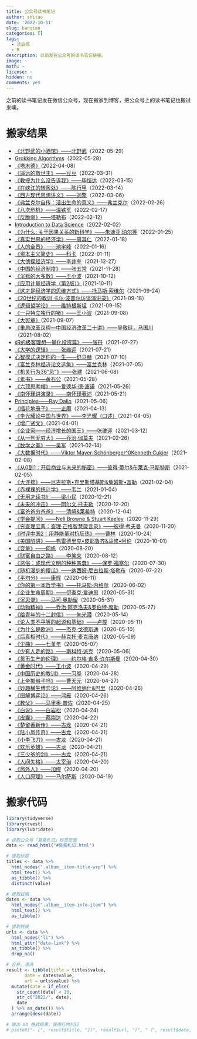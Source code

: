 ```yaml
---
title: 公众号读书笔记
author: shitao
date: '2022-10-11'
slug: banqian
categories: []
tags:
  - 读后感
  - R
description: 以前发在公众号的读书笔记链接。
image: ~
math: ~
license: ~
hidden: no
comments: yes
---
```


之前的读书笔记发在微信公众号，现在搬家到博客，把公众号上的读书笔记也搬过来噢。

# 搬家结果



- [《北野武的小酒馆》——北野武](http://mp.weixin.qq.com/s?__biz=MzI4OTQyNDU3MQ==&mid=2247485787&idx=1&sn=c302247947c31244bdd8eed2b9fb4675&chksm=ec2e1c8fdb599599ccede240607a7a5f06c4dd24390220d14772a00aed055f6018256d36b9ee#rd)（2022-05-29）
- [Grokking Algorithms](http://mp.weixin.qq.com/s?__biz=MzI4OTQyNDU3MQ==&mid=2247485782&idx=1&sn=ea931861603230f625b2662a5d8e032c&chksm=ec2e1c82db599594a6814cb6dd42e217b785e8ddcdc0cf2119af019258828286ea26e8b0f206#rd)（2022-05-28）
- [《塔木德》](http://mp.weixin.qq.com/s?__biz=MzI4OTQyNDU3MQ==&mid=2247485558&idx=1&sn=5b95ae77efc6b826f8c642d3e41d3228&chksm=ec2e1da2db5994b45bd2dabaa7ae509d383169eb809b9ab3212439f64c952b0e3aa5b13a10c9#rd)（2022-04-08）
- [《遥远的救世主》——豆豆](http://mp.weixin.qq.com/s?__biz=MzI4OTQyNDU3MQ==&mid=2247485523&idx=1&sn=2ca7b7cc6717da9ebb3556bd3b7d1c13&chksm=ec2e1d87db5994915d934d4be6f01b675b0d792b2c8a7545eb0b22c93f94de67e56dae61eb1c#rd)（2022-03-31）
- [《教授为什么没告诉我》——毕恒达](http://mp.weixin.qq.com/s?__biz=MzI4OTQyNDU3MQ==&mid=2247485429&idx=1&sn=39a7a8df69827ece258dfe5e9cac67ea&chksm=ec2e1221db599b3726789989fe23e9beb4dd731c2954db2c5ea126415bfae675e4c3f97a03a2#rd)（2022-03-15）
- [《在峡江的转弯处》——陈行甲](http://mp.weixin.qq.com/s?__biz=MzI4OTQyNDU3MQ==&mid=2247485388&idx=1&sn=5c4e2fdeb9f4d4f2da442df639f2c737&chksm=ec2e1218db599b0ee10731702b27a18e35dbc67bc94d35d82a87776da89ea1ba6f4ad9eb3b68#rd)（2022-03-14）
- [《西方现代思想讲义》——刘擎](http://mp.weixin.qq.com/s?__biz=MzI4OTQyNDU3MQ==&mid=2247485334&idx=1&sn=92fc0a69ff7e81e3599859799db7b351&chksm=ec2e1242db599b540fe07617ed8938c75f6bfef01de9f691ef8601235132dbad8ef529e0e5a7#rd)（2022-03-06）
- [《弗兰克尔自传：活出生命的意义》——弗兰克尔](http://mp.weixin.qq.com/s?__biz=MzI4OTQyNDU3MQ==&mid=2247485319&idx=1&sn=21fdd87b5d88420e5178e7bb53db11b9&chksm=ec2e1253db599b4547be949bb3dac912453f2e59fb0ff3fc058321666bacc81320038380b7eb#rd)（2022-02-26）
- [《八次危机》——温铁军](http://mp.weixin.qq.com/s?__biz=MzI4OTQyNDU3MQ==&mid=2247485312&idx=1&sn=d442acb796aedc396a48104c8a65081b&chksm=ec2e1254db599b42291547cec49e7a8bfab43031f4c866e1e9cfbbdf5db1430beee59ca973ac#rd)（2022-02-17）
- [《反脆弱》——塔勒布](http://mp.weixin.qq.com/s?__biz=MzI4OTQyNDU3MQ==&mid=2247485296&idx=1&sn=fb11c882d481d8a3a87f670720b049e2&chksm=ec2e12a4db599bb20e0affea5d654714229365432baf25959b452d1b0f82454c95b93886b224#rd)（2022-02-12）
- [Introduction to Data Science](http://mp.weixin.qq.com/s?__biz=MzI4OTQyNDU3MQ==&mid=2247485291&idx=1&sn=345ce107f0ebd36f90f28c13a310b586&chksm=ec2e12bfdb599ba94c3c1ac1abb1aa22277f6312775615c1bd10b759180e1fe9a850a57dc333#rd)（2022-02-02）
- [《为什么: 关于因果关系的新科学》——朱迪亚·珀尔等](http://mp.weixin.qq.com/s?__biz=MzI4OTQyNDU3MQ==&mid=2247485284&idx=1&sn=1caf14c8d085ce1291d8e6a07c8e6c64&chksm=ec2e12b0db599ba6ee3c15ee6119d0713118efce26c991c82e439839c54c8310f086c85b5df6#rd)（2022-01-25）
- [《真实世界的经济学》——周其仁](http://mp.weixin.qq.com/s?__biz=MzI4OTQyNDU3MQ==&mid=2247485246&idx=1&sn=347d193565e82a66c0bb25da7489049d&chksm=ec2e12eadb599bfc37e24848f44c29b5c014cc2372178c5b6233db2370034de5c8d73c8e71fd#rd)（2022-01-18）
- [《人的全景》——池宇峰](http://mp.weixin.qq.com/s?__biz=MzI4OTQyNDU3MQ==&mid=2247485241&idx=1&sn=de1ab804043210764923a29baeb6da88&chksm=ec2e12eddb599bfbc782b37e2e09ae396866c0b7e025e7b8efb42f7c23b7ff63223c83765312#rd)（2022-01-16）
- [《资本主义简史》——科卡](http://mp.weixin.qq.com/s?__biz=MzI4OTQyNDU3MQ==&mid=2247485144&idx=1&sn=709e46f7e3de780aa5f9401c81a971d8&chksm=ec2e130cdb599a1a11df27c5c854efdeca46655d36add3b734f26cf5363e871c6afdf417eca8#rd)（2022-01-11）
- [《大侦探经济学》——李井奎](http://mp.weixin.qq.com/s?__biz=MzI4OTQyNDU3MQ==&mid=2247485125&idx=1&sn=0b40d981a8b8cb81e66013a852f7e7ad&chksm=ec2e1311db599a07aaf6ff0d897a29c46982b1f24db93018c791d80bca7e8d93f26598924d8b#rd)（2021-12-27）
- [《中国的经济制度》——张五常](http://mp.weixin.qq.com/s?__biz=MzI4OTQyNDU3MQ==&mid=2247485070&idx=1&sn=837519b49b67ae4cdee130278f19d2f5&chksm=ec2e135adb599a4c07e31c56ff0bf81ae7bfe72f695ff6c701c98968f3949f41581f223b8039#rd)（2021-11-28）
- [《沉默的大多数》——王小波](http://mp.weixin.qq.com/s?__biz=MzI4OTQyNDU3MQ==&mid=2247484908&idx=1&sn=124eb6956d316c806976bcccfe77a71a&chksm=ec2e1038db59992e1b25a9d626fe44ef54fe3e4d13a8ef4ab69cd596e17908599f7ee8b8c659#rd)（2021-10-12）
- [《应用计量经济学（第2版）》](http://mp.weixin.qq.com/s?__biz=MzI4OTQyNDU3MQ==&mid=2247484899&idx=1&sn=454d1bc626b64bc3724828f5bf0166e1&chksm=ec2e1037db599921d17b1c602e3773cc25bde2f413773281479a5bc316ef550b3e3b2dae3253#rd)（2021-10-11）
- [《这才是经济学的思维方式》——托马斯·索维尔](http://mp.weixin.qq.com/s?__biz=MzI4OTQyNDU3MQ==&mid=2247484811&idx=2&sn=d698414dbce200991ec89f408636630d&chksm=ec2e105fdb599949f195ddce630d2691040db7910aa3561b9387fe92b79da087d8a0b48b193e#rd)（2021-09-24）
- [《20世纪的教训 卡尔·波普尔访谈演讲录》](http://mp.weixin.qq.com/s?__biz=MzI4OTQyNDU3MQ==&mid=2247484771&idx=1&sn=74fcac69104a8dd8bd91fe8d4a9a64d2&chksm=ec2e10b7db5999a1a665a79f7113bbe427f14e80b043140543330a0560bdc1320fd92f5f484d#rd)（2021-09-18）
- [《逻辑哲学论》——维特根斯坦](http://mp.weixin.qq.com/s?__biz=MzI4OTQyNDU3MQ==&mid=2247484766&idx=1&sn=c708145e5f7c9d623b96734259fb5595&chksm=ec2e108adb59999c3b3c7a870e2b0a4f3667b08d15a3bdcb7dffc69ddc1eac05e5099782ff46#rd)（2021-09-15）
- [《一只特立独行的猪》——王小波](http://mp.weixin.qq.com/s?__biz=MzI4OTQyNDU3MQ==&mid=2247484758&idx=1&sn=6d111537dc07728d01db166b488cba81&chksm=ec2e1082db5999942e82863a1fdaf37132bf30a22552b9551964827ab6040541dbe3b1756615#rd)（2021-09-08）
- [《大宪章》](http://mp.weixin.qq.com/s?__biz=MzI4OTQyNDU3MQ==&mid=2247484753&idx=2&sn=1689a211ce123059a0f7ef3726f30db9&chksm=ec2e1085db59999308ece0ce8ce61dc0f354027078d79f6f70d12b811630935343bc0540c7b0#rd)（2021-09-07）
- [《重启改革议程—中国经济改革二十讲》——吴敬琏，马国川](http://mp.weixin.qq.com/s?__biz=MzI4OTQyNDU3MQ==&mid=2247484536&idx=1&sn=8e3f3902897383fe4ebb8477433bccf0&chksm=ec2e11acdb5998ba11f2072fa4221b110cf7f6bb1a32495ab0fc4825d9e87b40910e29bccec6#rd)（2021-08-02）
- [《R的极客理想—量化投资篇》——张丹](http://mp.weixin.qq.com/s?__biz=MzI4OTQyNDU3MQ==&mid=2247484531&idx=1&sn=3083f6bb837fff72dc5aa1da14c93314&chksm=ec2e11a7db5998b1877e86fd1fae9870bc58ce7eea7cc46a06b272528bcfe0d086fb8fb8d2a6#rd)（2021-07-27）
- [《大学的逻辑》——张维迎](http://mp.weixin.qq.com/s?__biz=MzI4OTQyNDU3MQ==&mid=2247484504&idx=1&sn=f092992c9ddbb00e236208283f0cec5b&chksm=ec2e118cdb59989af612277126ca2d8227a3d7973d64380b57c14d0dacb17890e1e6ed51d791#rd)（2021-07-21）
- [心智模式决定你的一生——舒马赫](http://mp.weixin.qq.com/s?__biz=MzI4OTQyNDU3MQ==&mid=2247484452&idx=1&sn=456ffc6dd85e3bb2aad04e3da932ddc7&chksm=ec2e11f0db5998e6aa19a9a9975eaf080eaec8d713da33cd06271463fc210b39e464ad73e015#rd)（2021-07-10）
- [《富兰克林经济论文选集》——富兰克林](http://mp.weixin.qq.com/s?__biz=MzI4OTQyNDU3MQ==&mid=2247484443&idx=1&sn=6cd43dfd5fb5cd3c0ebe3ac1dcc36c84&chksm=ec2e11cfdb5998d9025bab87773cf3c196c309e78cc0cd7fa533260486a847aef150591d27f9#rd)（2021-07-05）
- [《机关行为36“忌”》——张建](http://mp.weixin.qq.com/s?__biz=MzI4OTQyNDU3MQ==&mid=2247484433&idx=1&sn=651fa17f8e74c94b99a32eb6564a24f7&chksm=ec2e11c5db5998d3b5f1c56548c060033df376593d67cb2681aa5219f3b4fce740d1377816cf#rd)（2021-06-08）
- [《素书》——黄石公](http://mp.weixin.qq.com/s?__biz=MzI4OTQyNDU3MQ==&mid=2247484428&idx=1&sn=e863c3a5d36a249ed0f1ed424aed5072&chksm=ec2e11d8db5998ce3725c56ca5483a111e59c979526c98467cae7e75e972256c0c7c0f70c8c2#rd)（2021-05-28）
- [《六顶思考帽》——爱德华·德·波诺](http://mp.weixin.qq.com/s?__biz=MzI4OTQyNDU3MQ==&mid=2247484422&idx=1&sn=af43d3e46c7c81f6dbdc6e2669b87f33&chksm=ec2e11d2db5998c41ce7219a88cee4e9f7bb961e3b852d579f19c9fbf3846a62f5b0ded59107#rd)（2021-05-26）
- [《南怀瑾讲演录》——南怀瑾著述](http://mp.weixin.qq.com/s?__biz=MzI4OTQyNDU3MQ==&mid=2247484415&idx=1&sn=5a7b81e2ad8c0af012cb2c7b070f0bad&chksm=ec2e162bdb599f3d569bd7184b830333250b4350c2e21dd978152b511b3d231e63edbd707286#rd)（2021-05-21）
- [Principles——Ray Dalio](http://mp.weixin.qq.com/s?__biz=MzI4OTQyNDU3MQ==&mid=2247484409&idx=1&sn=5b71b3c50e659334ff08edfbc593ba03&chksm=ec2e162ddb599f3b25ce236514b1cdf16dd73e13fb2d1a2281bdba5661a198d1c05a0339e0a5#rd)（2021-05-06）
- [《插花地册子》——止庵](http://mp.weixin.qq.com/s?__biz=MzI4OTQyNDU3MQ==&mid=2247484389&idx=1&sn=0b163189d860cdbe2ad811ff428152a5&chksm=ec2e1631db599f27f094db8f5ed946fdc0b0a5422b229b54a235236fe2331670c4c571bdf506#rd)（2021-04-13）
- [《李光耀论中国与世界》——李光耀（口述）](http://mp.weixin.qq.com/s?__biz=MzI4OTQyNDU3MQ==&mid=2247484382&idx=1&sn=1d223b16a63e1dd397cab253aec3c74c&chksm=ec2e160adb599f1cebcf220ac9a08c99e041b512735766f7736d650e8a1dfbb9d89f977e2f2e#rd)（2021-04-05）
- [《增广贤文》](http://mp.weixin.qq.com/s?__biz=MzI4OTQyNDU3MQ==&mid=2247484376&idx=1&sn=22dabb314966184c76c5ebf7c7cdc9a4&chksm=ec2e160cdb599f1aec6d291adcb706d19ca11578ef7bf50d40d0c028b2984d49dd4e7035afc4#rd)（2021-04-01）
- [《企业家——经济增长的国王》——张维迎](http://mp.weixin.qq.com/s?__biz=MzI4OTQyNDU3MQ==&mid=2247484357&idx=1&sn=7012dd53a4c10c687a625cf5847e229e&chksm=ec2e1611db599f07904ddb4535775bbfccc4df24aeec1044f97e573441c3d8fbca8bb4a3f220#rd)（2021-03-12）
- [《从一到无穷大》——乔治·伽莫夫](http://mp.weixin.qq.com/s?__biz=MzI4OTQyNDU3MQ==&mid=2247484351&idx=1&sn=6ce3855b799fb599b05fb10f38b8a36f&chksm=ec2e166bdb599f7d2c0939f4c92c7c899cf906b7f78de156c30b6e7e89c9d1c81fcebc34ffc6#rd)（2021-02-26）
- [《数学之美》——吴军](http://mp.weixin.qq.com/s?__biz=MzI4OTQyNDU3MQ==&mid=2247484336&idx=1&sn=6fee9c5c5e89c27a59bbcae9b6e182e0&chksm=ec2e1664db599f7295e27746a9e5deb5778d6053b834572f0e14b8daa52969eacc652384a990#rd)（2021-02-14）
- [《大数据时代》——Viktor Mayer-Schönberger^0Kenneth Cukier](http://mp.weixin.qq.com/s?__biz=MzI4OTQyNDU3MQ==&mid=2247484252&idx=1&sn=c0378ea2b46046c6ec456063ef1341cc&chksm=ec2e1688db599f9e908a7d919f290cecb64cd0b4936bbc534115ff73e80291a9731f767500ac#rd)（2021-02-08）
- [《从0到1：开启商业与未来的秘密》——彼得·蒂尔&布莱克·马斯特斯](http://mp.weixin.qq.com/s?__biz=MzI4OTQyNDU3MQ==&mid=2247484247&idx=1&sn=a59d89ec32a294e84bcf1bbee23559df&chksm=ec2e1683db599f9500406379562fdd92aa8939ac6803d039e2beb42c0fc6ac41721d9eb81c40#rd)（2021-02-05）
- [《大连接》——尼古拉斯•克里斯塔基斯&詹姆斯•富勒](http://mp.weixin.qq.com/s?__biz=MzI4OTQyNDU3MQ==&mid=2247484237&idx=1&sn=bf8d27f7c1585bc45993e0bae5bbf5e2&chksm=ec2e1699db599f8f42b1684f4f4bdde37278bf81351d1d5c10eaf4495b4784f27a86c74f739f#rd)（2021-02-04）
- [《赤裸裸的统计学》——韦兰](http://mp.weixin.qq.com/s?__biz=MzI4OTQyNDU3MQ==&mid=2247484220&idx=1&sn=6658fb75a113d207696f0c5aa68c528d&chksm=ec2e16e8db599ffe2c2a44d371342a144061b91b8f09439165471318d50dda7482114a0417e4#rd)（2021-01-04）
- [《无用才读书》——梁小民](http://mp.weixin.qq.com/s?__biz=MzI4OTQyNDU3MQ==&mid=2247484215&idx=1&sn=367eeaadeca53a70c6d29ff36d0a18a6&chksm=ec2e16e3db599ff55ee826ea1d7b07e0d37f8354ec6a6e1caa5eb920958768b178880517eebf#rd)（2020-12-21）
- [《未来的冲击》——阿尔文·托夫勒](http://mp.weixin.qq.com/s?__biz=MzI4OTQyNDU3MQ==&mid=2247484210&idx=1&sn=644578f076aea4060dd598ca4c0a735b&chksm=ec2e16e6db599ff0f1d9157ff574acc1113e4fe2c262d88821c378c9fa95dcb1a5575aa0b8ff#rd)（2020-12-20）
- [《富爸爸穷爸爸》——清崎&莱希特](http://mp.weixin.qq.com/s?__biz=MzI4OTQyNDU3MQ==&mid=2247484205&idx=1&sn=410002670b44170ca5ad9664369d0296&chksm=ec2e16f9db599fef5f5725baa9f25581294c528a7304e5cb5dfc5c3e88735affdcb4ab1db083#rd)（2020-12-04）
- [《学会提问》——Nell Browne & Stuart Keeley](http://mp.weixin.qq.com/s?__biz=MzI4OTQyNDU3MQ==&mid=2247484197&idx=1&sn=58c6e281964a6e229cf3c47ab0958c04&chksm=ec2e16f1db599fe77e29535ee31a3bda6cbd1c2f3c8ead19aff137daebe62f6125bf835f05df#rd)（2020-11-29）
- [《穷查理宝典：查理·芒格智慧箴言录》——彼得·考夫曼](http://mp.weixin.qq.com/s?__biz=MzI4OTQyNDU3MQ==&mid=2247484190&idx=1&sn=42dd801f84962c9d38106e2d211060e9&chksm=ec2e16cadb599fdc83ecf5a0653a0c188b58dea87bd025ed2099cab6d8a6277c8c43d893658c#rd)（2020-11-20）
- [《时评中国2：用静能量对抗狂热》——曹林](http://mp.weixin.qq.com/s?__biz=MzI4OTQyNDU3MQ==&mid=2247484185&idx=1&sn=cdc6a7c5a2b3c4f1e5db608eaf7b7dcd&chksm=ec2e16cddb599fdbb6f712311cc0c0fcdcf6e9ecd431c0bb589ce4b11806a8f7397fb70214d6#rd)（2020-10-24）
- [《美国陷阱》——弗雷德里克•皮耶鲁齐&马修•阿伦](http://mp.weixin.qq.com/s?__biz=MzI4OTQyNDU3MQ==&mid=2247484172&idx=1&sn=56ba3ad270e6071fcaee4454b46557ac&chksm=ec2e16d8db599fce55d0ceff767de1e38c485e8b7840a212a3c040c2b13e84cf173a2dd1c977#rd)（2020-10-01）
- [《变量》——何帆](http://mp.weixin.qq.com/s?__biz=MzI4OTQyNDU3MQ==&mid=2247484162&idx=1&sn=7bf096b0b84f9f0b1d0986f7171abc78&chksm=ec2e16d6db599fc09e234b5b06b68cccd46379f67aaca418192e539acdf281dca26f32696f86#rd)（2020-08-20）
- [《财富自由之路》——李笑来](http://mp.weixin.qq.com/s?__biz=MzI4OTQyNDU3MQ==&mid=2247484153&idx=1&sn=d96f29379611e02b96a95399be614ea9&chksm=ec2e172ddb599e3b11fa534189066d8531aad524cc654e5eb945024059ba6ec0804867b3c61e#rd)（2020-08-12）
- [《恶俗：或现代文明的种种愚蠢》——保罗·福塞尔](http://mp.weixin.qq.com/s?__biz=MzI4OTQyNDU3MQ==&mid=2247484103&idx=1&sn=2b3e4f4c9b94079dc71560b207fde450&chksm=ec2e1713db599e053d5765e8b8d9e1bd9089b1ba8e68bf50cf885a273eadf76d2a2d3035e5b6#rd)（2020-07-30）
- [《随机漫步的傻瓜》——纳西姆·尼古拉斯·塔勒布](http://mp.weixin.qq.com/s?__biz=MzI4OTQyNDU3MQ==&mid=2247484089&idx=1&sn=e3b90f0a3c7de3d40fb1bf396c24faa4&chksm=ec2e176ddb599e7b4098e4beab6da7a21cf296b668d6c44a8a6dbd268c0c44151d4700c1ffe8#rd)（2020-07-22）
- [《平均分》——康辉](http://mp.weixin.qq.com/s?__biz=MzI4OTQyNDU3MQ==&mid=2247483968&idx=1&sn=d8351d37aee55965343d88937432c84f&chksm=ec2e1794db599e82bfe450961a574ec52170f55da166fe9d7e68cf83faa65beed0315fae483c#rd)（2020-06-11）
- [《你的第一本哲学书》——托马斯·内格尔](http://mp.weixin.qq.com/s?__biz=MzI4OTQyNDU3MQ==&mid=2247483963&idx=1&sn=91bea94c8ee56cc93d6039bdb97796d1&chksm=ec2e17efdb599ef9c8b3aa2c0644462dc1f0fbab20700225073cd961df3ae09a0dc153379407#rd)（2020-06-02）
- [《企业生命周期》——伊查克·爱迪思](http://mp.weixin.qq.com/s?__biz=MzI4OTQyNDU3MQ==&mid=2247483957&idx=2&sn=6a1f104d2469d92cc6038c99e1f6fa8b&chksm=ec2e17e1db599ef78e7a8db4f2075a933b377d8045a333f9d86df48cefa001b6b2e072b082e7#rd)（2020-05-31）
- [《沉思录》——马可·奥勒留](http://mp.weixin.qq.com/s?__biz=MzI4OTQyNDU3MQ==&mid=2247483957&idx=3&sn=2514150363c347908953436c16a4eeb1&chksm=ec2e17e1db599ef7651a896cce8c0e6cfe5409940d6bc05302f06c1e9cf46591f4eaa1b59335#rd)（2020-05-31）
- [《动物精神》——乔治·阿克洛夫&罗伯特·席勒](http://mp.weixin.qq.com/s?__biz=MzI4OTQyNDU3MQ==&mid=2247483940&idx=1&sn=be410e2f6cd0d9337be570802767a64e&chksm=ec2e17f0db599ee6a2506caf8162f79f585c714cac2796d8cc6ec5eab825698034c35bbab0f6#rd)（2020-05-27）
- [《给青年的十二封信》——朱光潜](http://mp.weixin.qq.com/s?__biz=MzI4OTQyNDU3MQ==&mid=2247483921&idx=1&sn=316494474c04ad41dddb411cab3a076d&chksm=ec2e17c5db599ed3b26e825879d54a6a87511368750dc5b73c39869662c5d011594d6809e147#rd)（2020-05-14）
- [《论人类不平等的起源和基础》——卢梭](http://mp.weixin.qq.com/s?__biz=MzI4OTQyNDU3MQ==&mid=2247483915&idx=1&sn=b0f15e1c4df423d7d975d27799d145bb&chksm=ec2e17dfdb599ec99b09fa5ecda50e3c0e8840190b33b1e3403f75a77c8c2d2bb28103d675b9#rd)（2020-05-11）
- [《为什么是欧洲》——杰克·戈德斯通](http://mp.weixin.qq.com/s?__biz=MzI4OTQyNDU3MQ==&mid=2247483913&idx=1&sn=74795b126a30fb19a2590e2a98b1d5f6&chksm=ec2e17dddb599ecbd9e1ba0120e8f9909e83b6d1eb7760fcc735993e5c395c1f6454283bfa89#rd)（2020-05-10）
- [《后真相时代》——赫克托·麦克唐纳](http://mp.weixin.qq.com/s?__biz=MzI4OTQyNDU3MQ==&mid=2247483911&idx=1&sn=ef1db8a53cf96043ee03cc34f7ee27f4&chksm=ec2e17d3db599ec5b876cf1bda5d2771f99be961039b4ce11e77955c089843068e1049becf71#rd)（2020-05-09）
- [《尘曲》——七堇年](http://mp.weixin.qq.com/s?__biz=MzI4OTQyNDU3MQ==&mid=2247483902&idx=1&sn=271f8194640d4c5693367d5d766dce53&chksm=ec2e142adb599d3caa42a43d3f82d406c77d910f5c41227459af3eb99bdf9ca42958853f251b#rd)（2020-05-07）
- [《少有人走的路》——斯科特·派克](http://mp.weixin.qq.com/s?__biz=MzI4OTQyNDU3MQ==&mid=2247483900&idx=1&sn=9aad3e72acadcd180e564b8046e664c4&chksm=ec2e1428db599d3e58a53289a2c9f8f31e80ee1781314b415a79257a01beea86bf143a3a054b#rd)（2020-05-06）
- [《货币生产的伦理》——约尔格·吉多·许尔斯曼](http://mp.weixin.qq.com/s?__biz=MzI4OTQyNDU3MQ==&mid=2247483845&idx=1&sn=ac26caf8ea7ff3c7039c205350705ec2&chksm=ec2e1411db599d071fa2cf2b753a5dbea043135af6e16758bb58c1da7ead057f9b4c2f07ffcc#rd)（2020-04-30）
- [《黄金时代》——王小波](http://mp.weixin.qq.com/s?__biz=MzI4OTQyNDU3MQ==&mid=2247483824&idx=1&sn=24b201ac62868cabcca04da96d97cc20&chksm=ec2e1464db599d72eb845d2002f6f63c58a5fd55f38e35d645f575abe14991416a6805d08761#rd)（2020-04-29）
- [《中国历史的教训》——习骅](http://mp.weixin.qq.com/s?__biz=MzI4OTQyNDU3MQ==&mid=2247483819&idx=1&sn=8e80b649d4609680aa9c7564d77b4fb4&chksm=ec2e147fdb599d691e248c5c56ff865651857e1210774a2192490baabe6431b40a4328efddf9#rd)（2020-04-28）
- [《上帝掷骰子吗》——曹天元](http://mp.weixin.qq.com/s?__biz=MzI4OTQyNDU3MQ==&mid=2247483814&idx=1&sn=1295a4447a2673b339d4aeceeda0cd89&chksm=ec2e1472db599d649d4349fee0a2b987200eeb5cefd6da1ded0cc02e7390b6fd4e0ba19dd340#rd)（2020-04-27）
- [《妙趣横生博弈论》——阿维纳什&巴里](http://mp.weixin.qq.com/s?__biz=MzI4OTQyNDU3MQ==&mid=2247483805&idx=1&sn=65f17df1bdee5a282a7f2045dd69d00d&chksm=ec2e1449db599d5fcad82900829aa8de2dc4f485cad438ad383f1a50ce779b8ec92d48b88f3c#rd)（2020-04-26）
- [《图解博弈论》——鸿雁](http://mp.weixin.qq.com/s?__biz=MzI4OTQyNDU3MQ==&mid=2247483805&idx=2&sn=f838ee83fcb2eb488951fb5cbb3797f1&chksm=ec2e1449db599d5f5eb67d98a501b70183470e09cf1cf676b7eea463f3cc76b8798e35b31f27#rd)（2020-04-26）
- [《教父》——马里奥·普佐](http://mp.weixin.qq.com/s?__biz=MzI4OTQyNDU3MQ==&mid=2247483804&idx=1&sn=76fe80214b2b608fe9a76ff9dea316ee&chksm=ec2e1448db599d5e00733c8a6d426146a90d9f677be5baa274265125179ad32bbbe5412c6569#rd)（2020-04-25）
- [《白说》——白岩松](http://mp.weixin.qq.com/s?__biz=MzI4OTQyNDU3MQ==&mid=2247483799&idx=1&sn=e0488514cdbb4214d3fd6b437c65f0ab&chksm=ec2e1443db599d55fd17cd82534c09d1c5347fb829def4295101545a35130dfbac656caa818d#rd)（2020-04-24）
- [《皮囊》——蔡崇达](http://mp.weixin.qq.com/s?__biz=MzI4OTQyNDU3MQ==&mid=2247483793&idx=1&sn=39859c7b1ba9214eb97aacb964bcbecd&chksm=ec2e1445db599d53b457849dd9da96f0d95a22c932db77a949328703d7702c334660cf094e2b#rd)（2020-04-22）
- [《楚留香新传》——古龙](http://mp.weixin.qq.com/s?__biz=MzI4OTQyNDU3MQ==&mid=2247483780&idx=1&sn=069c6e8322c9ff1549c8995fe3233b7f&chksm=ec2e1450db599d46b1c31dc46370f56c4e6ac2d1a34f591e605ab9ff4e134fb5e3824913e1df#rd)（2020-04-21）
- [《陆小凤传奇》——古龙](http://mp.weixin.qq.com/s?__biz=MzI4OTQyNDU3MQ==&mid=2247483780&idx=2&sn=0640206fde9e5b31db37db7c85313648&chksm=ec2e1450db599d462a2482cf89ce6dddfa3db020fd6ea56194f44312742f62557c25ebc1f256#rd)（2020-04-21）
- [《小李飞刀》——古龙](http://mp.weixin.qq.com/s?__biz=MzI4OTQyNDU3MQ==&mid=2247483780&idx=3&sn=98fdbfe59c3a64b1a23c653247d6b7a4&chksm=ec2e1450db599d462d5b09cb1a4415e1eaf0f8e25864d647fe110b7e1ea0e11e4862f17ad984#rd)（2020-04-21）
- [《欢乐英雄》——古龙](http://mp.weixin.qq.com/s?__biz=MzI4OTQyNDU3MQ==&mid=2247483780&idx=4&sn=b9615388b8c7d5294c40f7d53213e1e4&chksm=ec2e1450db599d46f84fb5e19400b188df09d4e68e808d396cf2233a9c2aac1657f97e5a7693#rd)（2020-04-21）
- [《三少爷的剑》——古龙](http://mp.weixin.qq.com/s?__biz=MzI4OTQyNDU3MQ==&mid=2247483780&idx=5&sn=b87c7eed3a321419073845a0585c7069&chksm=ec2e1450db599d4626e0d766fe670a4bb6c0cdaa8a505393eaf0fd53797c47b3a56c5ea2ba01#rd)（2020-04-21）
- [《人间失格》——太宰治](http://mp.weixin.qq.com/s?__biz=MzI4OTQyNDU3MQ==&mid=2247483760&idx=1&sn=0f7bbb0a195ff6786ae17c679bd9cb7f&chksm=ec2e14a4db599db2a9ec7501e2de24148b25503694fc284f119b2652d0d054411ea1d98cac52#rd)（2020-04-20）
- [《局外人》——加缪](http://mp.weixin.qq.com/s?__biz=MzI4OTQyNDU3MQ==&mid=2247483760&idx=2&sn=9f21c7be71dc9c070b9b6c1d9a7c30ba&chksm=ec2e14a4db599db2d4630e1af27ee80070f5e92ac616da97ce59f44a5c17eb0e82179be8153f#rd)（2020-04-20）
- [《人口原理》——马尔萨斯](http://mp.weixin.qq.com/s?__biz=MzI4OTQyNDU3MQ==&mid=2247483752&idx=1&sn=14532473e678efbd028578d9b89f8951&chksm=ec2e14bcdb599daaf4e2169445d30d974078d09155d4d366dbf6d12a090bc55c39a2c5e0d67d#rd)（2020-04-19）

# 搬家代码


```r
library(tidyverse)
library(rvest)
library(lubridate)

# 读取公众号「臭臭札记」标签页面
data <- read_html("#臭臭札记.html")

# 提取标题
titles <- data %>% 
  html_nodes(".album__item-title-wrp") %>% 
  html_text() %>% 
  as_tibble() %>% 
  distinct(value)

# 提取日期
dates <- data %>% 
  html_nodes(".album__item-info-item") %>% 
  html_text() %>% 
  as_tibble()

# 提取链接
urls <- data %>% 
  html_nodes("li") %>% 
  html_attr("data-link") %>% 
  as_tibble() %>% 
  drop_na()

# 合并、清洗
result <- tibble(title = titles$value,
       date = dates$value,
       url = urls$value) %>% 
  mutate(date = if_else(
    str_count(date) < 10,
    str_c("2022/", date),
    date
  ) %>% as_date()) %>% 
  arrange(desc(date))

# 输出 md 格式结果，使用行内代码
# paste0("- [", result$title, "](", result$url, ")", "（", result$date, "）", collapse = "\n")
```
